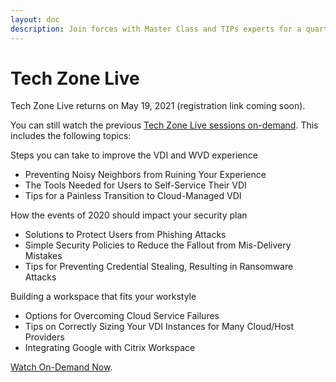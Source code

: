 ```yaml
---
layout: doc
description: Join forces with Master Class and TIPs experts for a quarterly webinar showing how to successfully integrate Citrix solutions into your environment.  
---
```

# Tech Zone Live

Tech Zone Live returns on May 19, 2021 (registration link coming soon).

You can still watch the previous [Tech Zone Live sessions on-demand](https://www.citrix.com/products/citrix-virtual-apps-and-desktops/form/tech-zone-live-webinar/). This includes the following topics:

Steps you can take to improve the VDI and WVD experience

*  Preventing Noisy Neighbors from Ruining Your Experience
*  The Tools Needed for Users to Self-Service Their VDI
*  Tips for a Painless Transition to Cloud-Managed VDI

How the events of 2020 should impact your security plan

*  Solutions to Protect Users from Phishing Attacks
*  Simple Security Policies to Reduce the Fallout from Mis-Delivery Mistakes
*  Tips for Preventing Credential Stealing, Resulting in Ransomware Attacks

Building a workspace that fits your workstyle

*  Options for Overcoming Cloud Service Failures
*  Tips on Correctly Sizing Your VDI Instances for Many Cloud/Host Providers
*  Integrating Google with Citrix Workspace

[Watch On-Demand Now](https://www.citrix.com/products/citrix-virtual-apps-and-desktops/form/tech-zone-live-webinar/).
